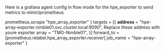 Here is a grafana agent config in flow mode for the hpe_exporter to send metrics to mimir/prometheus


prometheus.scrape "hpe_array_exporter" {
    targets = [{
        __address__ = "hpe-array-exporter.nimble01.svc.cluster.local:9090",  Replace these address with youre exporter
        array       = "TMG-Nimble01",
    }]
    forward_to = [prometheus.relabel.hpe_array_exporter.receiver]
    job_name   = "hpe-array-exporter"
}
